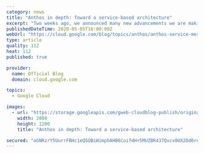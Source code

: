 ```yaml
---
category: news
title: "Anthos in depth: Toward a service-based architecture"
excerpt: "Two weeks ago, we announced many new advancements we are making to Anthos, including new capabilities that let you better run and manage loosely coupled microservices anywhere you need them. Today, we’re diving deeper into this world of services, and how we have been helping customers on their journey"
publishedDateTime: 2020-05-05T16:00:00Z
webUrl: "https://cloud.google.com/blog/topics/anthos/anthos-service-mesh-deep-dive/"
type: article
quality: 112
heat: 112
published: true

provider:
  name: Official Blog
  domain: cloud.google.com

topics:
  - Google Cloud

images:
  - url: "https://storage.googleapis.com/gweb-cloudblog-publish/original_images/Google_Cloud__Anthos_B_1.jpg"
    width: 2880
    height: 1200
    title: "Anthos in depth: Toward a service-based architecture"

secured: "oGNRzrY5UurrFBHc1eQ5QBiWimphAHB6CoifdH+5MUZBR437Qvcv0UX2Dd6roQVL0E+bl43lJaWi59eNZIUa5b9ADvo9vIn62URWxsAdHbPs+wK7ZvzuWC1PF6/MohZwvX5lIjZjd1/W8wZhF38irqGNhLlbbbMVNL251l0nA35kYp8aIhMyaJLDIlMPFuewdYYlB7Wg/TTa3SRFCWTD7YZs+M3Zcmw7PCHYdMzn5Hk0YV2Qvu5wWA0ctwum+WZpNITNmCKzLzDcREF1hS6yUWb2Pjj5Nn7jm65v5RESJ81AuDDduI66gZI/qLIdQP87Z7527+O63aled98HVsDUKw==;dtXtQyQ1leDhzKWRMHzn6g=="
---
```



